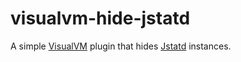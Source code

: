 visualvm-hide-jstatd
====================

A simple [VisualVM](http://visualvm.java.net) plugin that hides [Jstatd](ihttp://docs.oracle.com/javase/6/docs/technotes/tools/share/jstatd.html) instances.

